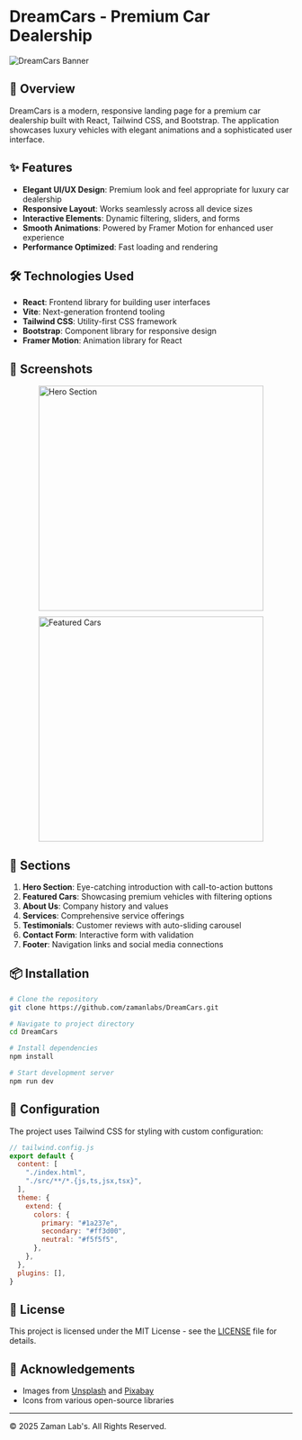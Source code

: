 # DreamCars - Premium Car Dealership

![DreamCars Banner](https://images.unsplash.com/photo-1542362567-b07e54358753?ixlib=rb-4.0.3&auto=format&fit=crop&w=1200&q=80)

## 🚗 Overview

DreamCars is a modern, responsive landing page for a premium car dealership built with React, Tailwind CSS, and Bootstrap. The application showcases luxury vehicles with elegant animations and a sophisticated user interface.

## ✨ Features

- **Elegant UI/UX Design**: Premium look and feel appropriate for luxury car dealership
- **Responsive Layout**: Works seamlessly across all device sizes
- **Interactive Elements**: Dynamic filtering, sliders, and forms
- **Smooth Animations**: Powered by Framer Motion for enhanced user experience
- **Performance Optimized**: Fast loading and rendering

## 🛠️ Technologies Used

- **React**: Frontend library for building user interfaces
- **Vite**: Next-generation frontend tooling
- **Tailwind CSS**: Utility-first CSS framework
- **Bootstrap**: Component library for responsive design
- **Framer Motion**: Animation library for React

## 📱 Screenshots

<div style="display: flex; flex-wrap: wrap; gap: 10px; justify-content: center;">
  <img src="https://images.unsplash.com/photo-1553440569-bcc63803a83d?ixlib=rb-4.0.3&auto=format&fit=crop&w=400&q=80" alt="Hero Section" width="400"/>
  <img src="https://cdn.pixabay.com/photo/2018/02/21/03/15/range-rover-3169357_1280.jpg" alt="Featured Cars" width="400"/>
</div>

## 🚀 Sections

1. **Hero Section**: Eye-catching introduction with call-to-action buttons
2. **Featured Cars**: Showcasing premium vehicles with filtering options
3. **About Us**: Company history and values
4. **Services**: Comprehensive service offerings
5. **Testimonials**: Customer reviews with auto-sliding carousel
6. **Contact Form**: Interactive form with validation
7. **Footer**: Navigation links and social media connections

## 📦 Installation

```bash
# Clone the repository
git clone https://github.com/zamanlabs/DreamCars.git

# Navigate to project directory
cd DreamCars

# Install dependencies
npm install

# Start development server
npm run dev
```

## 🔧 Configuration

The project uses Tailwind CSS for styling with custom configuration:

```js
// tailwind.config.js
export default {
  content: [
    "./index.html",
    "./src/**/*.{js,ts,jsx,tsx}",
  ],
  theme: {
    extend: {
      colors: {
        primary: "#1a237e",
        secondary: "#ff3d00",
        neutral: "#f5f5f5",
      },
    },
  },
  plugins: [],
}
```

## 📄 License

This project is licensed under the MIT License - see the [LICENSE](LICENSE) file for details.

## 🙏 Acknowledgements

- Images from [Unsplash](https://unsplash.com) and [Pixabay](https://pixabay.com)
- Icons from various open-source libraries

---

© 2025 Zaman Lab's. All Rights Reserved.
